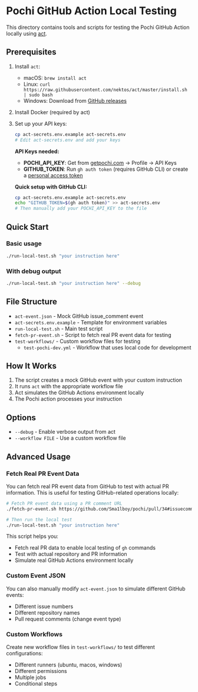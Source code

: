 # Pochi GitHub Action Local Testing

This directory contains tools and scripts for testing the Pochi GitHub Action locally using [act](https://github.com/nektos/act).

## Prerequisites

1. Install `act`:

   - macOS: `brew install act`
   - Linux: `curl https://raw.githubusercontent.com/nektos/act/master/install.sh | sudo bash`
   - Windows: Download from [GitHub releases](https://github.com/nektos/act/releases)

2. Install Docker (required by act)

3. Set up your API keys:

   ```bash
   cp act-secrets.env.example act-secrets.env
   # Edit act-secrets.env and add your keys
   ```

   **API Keys needed:**

   - **POCHI_API_KEY**: Get from [getpochi.com](https://getpochi.com) → Profile → API Keys
   - **GITHUB_TOKEN**: Run `gh auth token` (requires GitHub CLI) or create a [personal access token](https://github.com/settings/tokens)

   **Quick setup with GitHub CLI:**

   ```bash
   cp act-secrets.env.example act-secrets.env
   echo "GITHUB_TOKEN=$(gh auth token)" >> act-secrets.env
   # Then manually add your POCHI_API_KEY to the file
   ```

## Quick Start

### Basic usage

```bash
./run-local-test.sh "your instruction here"
```

### With debug output

```bash
./run-local-test.sh "your instruction here" --debug
```

## File Structure

- `act-event.json` - Mock GitHub issue_comment event
- `act-secrets.env.example` - Template for environment variables
- `run-local-test.sh` - Main test script
- `fetch-pr-event.sh` - Script to fetch real PR event data for testing
- `test-workflows/` - Custom workflow files for testing
  - `test-pochi-dev.yml` - Workflow that uses local code for development

## How It Works

1. The script creates a mock GitHub event with your custom instruction
2. It runs `act` with the appropriate workflow file
3. Act simulates the GitHub Actions environment locally
4. The Pochi action processes your instruction

## Options

- `--debug` - Enable verbose output from act
- `--workflow FILE` - Use a custom workflow file

## Advanced Usage

### Fetch Real PR Event Data

You can fetch real PR event data from GitHub to test with actual PR information. This is useful for testing GitHub-related operations locally:

```bash
# Fetch PR event data using a PR comment URL
./fetch-pr-event.sh https://github.com/Sma1lboy/pochi/pull/34#issuecomment-3301070409

# Then run the local test
./run-local-test.sh "your instruction here"
```

This script helps you:
- Fetch real PR data to enable local testing of `gh` commands
- Test with actual repository and PR information
- Simulate real GitHub Actions environment locally

### Custom Event JSON

You can also manually modify `act-event.json` to simulate different GitHub events:

- Different issue numbers
- Different repository names
- Pull request comments (change event type)

### Custom Workflows

Create new workflow files in `test-workflows/` to test different configurations:

- Different runners (ubuntu, macos, windows)
- Different permissions
- Multiple jobs
- Conditional steps
